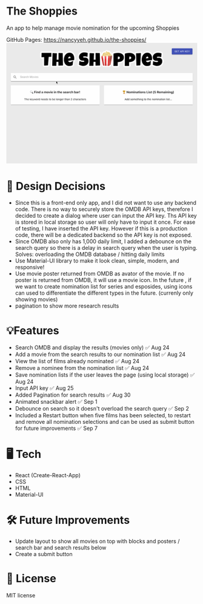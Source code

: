 # The Shoppies

An app to help manage movie nomination for the upcoming Shoppies

GitHub Pages: https://nancyyeh.github.io/the-shoppies/
![](public/main.gif)

# 💭 Design Decisions

- Since this is a front-end only app, and I did not want to use any backend code. There is no way to securely store the OMDB API keys, therefore I decided to create a dialog where user can input the API key. Ths API key is stored in local storage so user will only have to input it once. For ease of testing, I have inserted the API key. However if this is a production code, there will be a dedicated backend so the API key is not exposed.
- Since OMDB also only has 1,000 daily limit, I added a debounce on the search query so there is a delay in search query when the user is typing. Solves: overloading the OMDB database / hitting daily limits
- Use Material-UI library to make it look clean, simple, modern, and responsive!
- Use movie poster returned from OMDB as avator of the movie. If no poster is returned from OMDB, it will use a movie icon. In the future , if we want to create nomination list for series and esposides, using icons can used to differentiate the different types in the future. (currenly only showing movies)
- pagination to show more research results

# 💡Features

- Search OMDB and display the results (movies only) ✅ Aug 24
- Add a movie from the search results to our nomination list ✅ Aug 24
- View the list of films already nominated ✅ Aug 24
- Remove a nominee from the nomination list ✅ Aug 24
- Save nomination lists if the user leaves the page (using local storage) ✅ Aug 24
- Input API key ✅ Aug 25
- Added Pagination for search results ✅ Aug 30
- Animated snackbar alert ✅ Sep 1
- Debounce on search so it doesn't overload the search query ✅ Sep 2
- Included a Restart button when five films has been selected, to restart and remove all nomination selections and can be used as submit button for future improvements ✅ Sep 7

# 🖥️ Tech

- React (Create-React-App)
- CSS
- HTML
- Material-UI

# 🛠️ Future Improvements

- Update layout to show all movies on top with blocks and posters / search bar and search results below
- Create a submit button

# 🚀 License

MIT license
